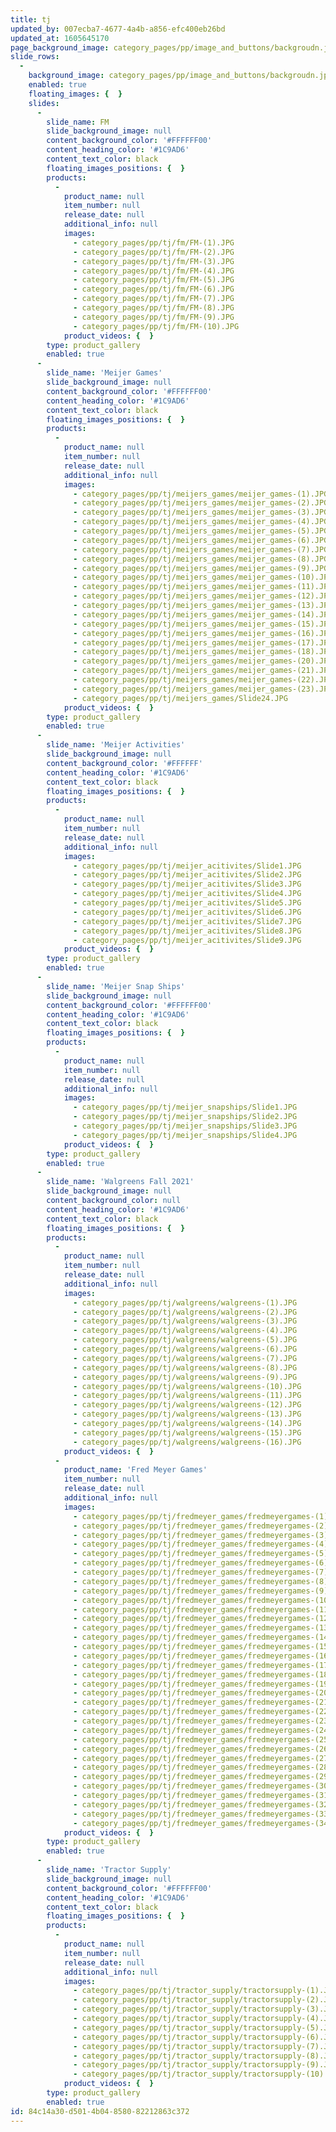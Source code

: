 ```yaml
---
title: tj
updated_by: 007ecba7-4677-4a4b-a856-efc400eb26bd
updated_at: 1605645170
page_background_image: category_pages/pp/image_and_buttons/backgroudn.jpg
slide_rows:
  -
    background_image: category_pages/pp/image_and_buttons/backgroudn.jpg
    enabled: true
    floating_images: {  }
    slides:
      -
        slide_name: FM
        slide_background_image: null
        content_background_color: '#FFFFFF00'
        content_heading_color: '#1C9AD6'
        content_text_color: black
        floating_images_positions: {  }
        products:
          -
            product_name: null
            item_number: null
            release_date: null
            additional_info: null
            images:
              - category_pages/pp/tj/fm/FM-(1).JPG
              - category_pages/pp/tj/fm/FM-(2).JPG
              - category_pages/pp/tj/fm/FM-(3).JPG
              - category_pages/pp/tj/fm/FM-(4).JPG
              - category_pages/pp/tj/fm/FM-(5).JPG
              - category_pages/pp/tj/fm/FM-(6).JPG
              - category_pages/pp/tj/fm/FM-(7).JPG
              - category_pages/pp/tj/fm/FM-(8).JPG
              - category_pages/pp/tj/fm/FM-(9).JPG
              - category_pages/pp/tj/fm/FM-(10).JPG
            product_videos: {  }
        type: product_gallery
        enabled: true
      -
        slide_name: 'Meijer Games'
        slide_background_image: null
        content_background_color: '#FFFFFF00'
        content_heading_color: '#1C9AD6'
        content_text_color: black
        floating_images_positions: {  }
        products:
          -
            product_name: null
            item_number: null
            release_date: null
            additional_info: null
            images:
              - category_pages/pp/tj/meijers_games/meijer_games-(1).JPG
              - category_pages/pp/tj/meijers_games/meijer_games-(2).JPG
              - category_pages/pp/tj/meijers_games/meijer_games-(3).JPG
              - category_pages/pp/tj/meijers_games/meijer_games-(4).JPG
              - category_pages/pp/tj/meijers_games/meijer_games-(5).JPG
              - category_pages/pp/tj/meijers_games/meijer_games-(6).JPG
              - category_pages/pp/tj/meijers_games/meijer_games-(7).JPG
              - category_pages/pp/tj/meijers_games/meijer_games-(8).JPG
              - category_pages/pp/tj/meijers_games/meijer_games-(9).JPG
              - category_pages/pp/tj/meijers_games/meijer_games-(10).JPG
              - category_pages/pp/tj/meijers_games/meijer_games-(11).JPG
              - category_pages/pp/tj/meijers_games/meijer_games-(12).JPG
              - category_pages/pp/tj/meijers_games/meijer_games-(13).JPG
              - category_pages/pp/tj/meijers_games/meijer_games-(14).JPG
              - category_pages/pp/tj/meijers_games/meijer_games-(15).JPG
              - category_pages/pp/tj/meijers_games/meijer_games-(16).JPG
              - category_pages/pp/tj/meijers_games/meijer_games-(17).JPG
              - category_pages/pp/tj/meijers_games/meijer_games-(18).JPG
              - category_pages/pp/tj/meijers_games/meijer_games-(20).JPG
              - category_pages/pp/tj/meijers_games/meijer_games-(21).JPG
              - category_pages/pp/tj/meijers_games/meijer_games-(22).JPG
              - category_pages/pp/tj/meijers_games/meijer_games-(23).JPG
              - category_pages/pp/tj/meijers_games/Slide24.JPG
            product_videos: {  }
        type: product_gallery
        enabled: true
      -
        slide_name: 'Meijer Activities'
        slide_background_image: null
        content_background_color: '#FFFFFF'
        content_heading_color: '#1C9AD6'
        content_text_color: black
        floating_images_positions: {  }
        products:
          -
            product_name: null
            item_number: null
            release_date: null
            additional_info: null
            images:
              - category_pages/pp/tj/meijer_acitivites/Slide1.JPG
              - category_pages/pp/tj/meijer_acitivites/Slide2.JPG
              - category_pages/pp/tj/meijer_acitivites/Slide3.JPG
              - category_pages/pp/tj/meijer_acitivites/Slide4.JPG
              - category_pages/pp/tj/meijer_acitivites/Slide5.JPG
              - category_pages/pp/tj/meijer_acitivites/Slide6.JPG
              - category_pages/pp/tj/meijer_acitivites/Slide7.JPG
              - category_pages/pp/tj/meijer_acitivites/Slide8.JPG
              - category_pages/pp/tj/meijer_acitivites/Slide9.JPG
            product_videos: {  }
        type: product_gallery
        enabled: true
      -
        slide_name: 'Meijer Snap Ships'
        slide_background_image: null
        content_background_color: '#FFFFFF00'
        content_heading_color: '#1C9AD6'
        content_text_color: black
        floating_images_positions: {  }
        products:
          -
            product_name: null
            item_number: null
            release_date: null
            additional_info: null
            images:
              - category_pages/pp/tj/meijer_snapships/Slide1.JPG
              - category_pages/pp/tj/meijer_snapships/Slide2.JPG
              - category_pages/pp/tj/meijer_snapships/Slide3.JPG
              - category_pages/pp/tj/meijer_snapships/Slide4.JPG
            product_videos: {  }
        type: product_gallery
        enabled: true
      -
        slide_name: 'Walgreens Fall 2021'
        slide_background_image: null
        content_background_color: null
        content_heading_color: '#1C9AD6'
        content_text_color: black
        floating_images_positions: {  }
        products:
          -
            product_name: null
            item_number: null
            release_date: null
            additional_info: null
            images:
              - category_pages/pp/tj/walgreens/walgreens-(1).JPG
              - category_pages/pp/tj/walgreens/walgreens-(2).JPG
              - category_pages/pp/tj/walgreens/walgreens-(3).JPG
              - category_pages/pp/tj/walgreens/walgreens-(4).JPG
              - category_pages/pp/tj/walgreens/walgreens-(5).JPG
              - category_pages/pp/tj/walgreens/walgreens-(6).JPG
              - category_pages/pp/tj/walgreens/walgreens-(7).JPG
              - category_pages/pp/tj/walgreens/walgreens-(8).JPG
              - category_pages/pp/tj/walgreens/walgreens-(9).JPG
              - category_pages/pp/tj/walgreens/walgreens-(10).JPG
              - category_pages/pp/tj/walgreens/walgreens-(11).JPG
              - category_pages/pp/tj/walgreens/walgreens-(12).JPG
              - category_pages/pp/tj/walgreens/walgreens-(13).JPG
              - category_pages/pp/tj/walgreens/walgreens-(14).JPG
              - category_pages/pp/tj/walgreens/walgreens-(15).JPG
              - category_pages/pp/tj/walgreens/walgreens-(16).JPG
            product_videos: {  }
          -
            product_name: 'Fred Meyer Games'
            item_number: null
            release_date: null
            additional_info: null
            images:
              - category_pages/pp/tj/fredmeyer_games/fredmeyergames-(1).JPG
              - category_pages/pp/tj/fredmeyer_games/fredmeyergames-(2).JPG
              - category_pages/pp/tj/fredmeyer_games/fredmeyergames-(3).JPG
              - category_pages/pp/tj/fredmeyer_games/fredmeyergames-(4).JPG
              - category_pages/pp/tj/fredmeyer_games/fredmeyergames-(5).JPG
              - category_pages/pp/tj/fredmeyer_games/fredmeyergames-(6).JPG
              - category_pages/pp/tj/fredmeyer_games/fredmeyergames-(7).JPG
              - category_pages/pp/tj/fredmeyer_games/fredmeyergames-(8).JPG
              - category_pages/pp/tj/fredmeyer_games/fredmeyergames-(9).JPG
              - category_pages/pp/tj/fredmeyer_games/fredmeyergames-(10).JPG
              - category_pages/pp/tj/fredmeyer_games/fredmeyergames-(11).JPG
              - category_pages/pp/tj/fredmeyer_games/fredmeyergames-(12).JPG
              - category_pages/pp/tj/fredmeyer_games/fredmeyergames-(13).JPG
              - category_pages/pp/tj/fredmeyer_games/fredmeyergames-(14).JPG
              - category_pages/pp/tj/fredmeyer_games/fredmeyergames-(15).JPG
              - category_pages/pp/tj/fredmeyer_games/fredmeyergames-(16).JPG
              - category_pages/pp/tj/fredmeyer_games/fredmeyergames-(17).JPG
              - category_pages/pp/tj/fredmeyer_games/fredmeyergames-(18).JPG
              - category_pages/pp/tj/fredmeyer_games/fredmeyergames-(19).JPG
              - category_pages/pp/tj/fredmeyer_games/fredmeyergames-(20).JPG
              - category_pages/pp/tj/fredmeyer_games/fredmeyergames-(21).JPG
              - category_pages/pp/tj/fredmeyer_games/fredmeyergames-(22).JPG
              - category_pages/pp/tj/fredmeyer_games/fredmeyergames-(23).JPG
              - category_pages/pp/tj/fredmeyer_games/fredmeyergames-(24).JPG
              - category_pages/pp/tj/fredmeyer_games/fredmeyergames-(25).JPG
              - category_pages/pp/tj/fredmeyer_games/fredmeyergames-(26).JPG
              - category_pages/pp/tj/fredmeyer_games/fredmeyergames-(27).JPG
              - category_pages/pp/tj/fredmeyer_games/fredmeyergames-(28).JPG
              - category_pages/pp/tj/fredmeyer_games/fredmeyergames-(29).JPG
              - category_pages/pp/tj/fredmeyer_games/fredmeyergames-(30).JPG
              - category_pages/pp/tj/fredmeyer_games/fredmeyergames-(31).JPG
              - category_pages/pp/tj/fredmeyer_games/fredmeyergames-(32).JPG
              - category_pages/pp/tj/fredmeyer_games/fredmeyergames-(33).JPG
              - category_pages/pp/tj/fredmeyer_games/fredmeyergames-(34).JPG
            product_videos: {  }
        type: product_gallery
        enabled: true
      -
        slide_name: 'Tractor Supply'
        slide_background_image: null
        content_background_color: '#FFFFFF00'
        content_heading_color: '#1C9AD6'
        content_text_color: black
        floating_images_positions: {  }
        products:
          -
            product_name: null
            item_number: null
            release_date: null
            additional_info: null
            images:
              - category_pages/pp/tj/tractor_supply/tractorsupply-(1).JPG
              - category_pages/pp/tj/tractor_supply/tractorsupply-(2).JPG
              - category_pages/pp/tj/tractor_supply/tractorsupply-(3).JPG
              - category_pages/pp/tj/tractor_supply/tractorsupply-(4).JPG
              - category_pages/pp/tj/tractor_supply/tractorsupply-(5).JPG
              - category_pages/pp/tj/tractor_supply/tractorsupply-(6).JPG
              - category_pages/pp/tj/tractor_supply/tractorsupply-(7).JPG
              - category_pages/pp/tj/tractor_supply/tractorsupply-(8).JPG
              - category_pages/pp/tj/tractor_supply/tractorsupply-(9).JPG
              - category_pages/pp/tj/tractor_supply/tractorsupply-(10).JPG
            product_videos: {  }
        type: product_gallery
        enabled: true
id: 84c14a30-d501-4b04-8580-82212863c372
---
```

